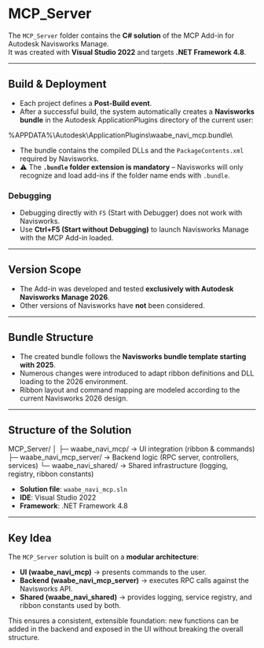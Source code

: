 ﻿# MCP_Server

The `MCP_Server` folder contains the **C# solution** of the MCP Add-in for Autodesk Navisworks Manage.  
It was created with **Visual Studio 2022** and targets **.NET Framework 4.8**.

---

## Build & Deployment

- Each project defines a **Post-Build event**.  
- After a successful build, the system automatically creates a **Navisworks bundle** in the Autodesk ApplicationPlugins directory of the current user:  


%APPDATA%\Autodesk\ApplicationPlugins\waabe_navi_mcp.bundle\

- The bundle contains the compiled DLLs and the `PackageContents.xml` required by Navisworks.  
- ⚠️ The **`.bundle` folder extension is mandatory** – Navisworks will only recognize and load add-ins if the folder name ends with `.bundle`.


### Debugging
- Debugging directly with `F5` (Start with Debugger) does not work with Navisworks.  
- Use **Ctrl+F5 (Start without Debugging)** to launch Navisworks Manage with the MCP Add-in loaded.

---

## Version Scope
- The Add-in was developed and tested **exclusively with Autodesk Navisworks Manage 2026**.  
- Other versions of Navisworks have **not** been considered.  

---

## Bundle Structure
- The created bundle follows the **Navisworks bundle template starting with 2025**.  
- Numerous changes were introduced to adapt ribbon definitions and DLL loading to the 2026 environment.  
- Ribbon layout and command mapping are modeled according to the current Navisworks 2026 design.

---

## Structure of the Solution

MCP_Server/
│
├─ waabe_navi_mcp/ → UI integration (ribbon & commands)
├─ waabe_navi_mcp_server/ → Backend logic (RPC server, controllers, services)
└─ waabe_navi_shared/ → Shared infrastructure (logging, registry, ribbon constants)

- **Solution file**: `waabe_navi_mcp.sln`  
- **IDE**: Visual Studio 2022  
- **Framework**: .NET Framework 4.8  

---

## Key Idea
The `MCP_Server` solution is built on a **modular architecture**:

- **UI (waabe_navi_mcp)** → presents commands to the user.  
- **Backend (waabe_navi_mcp_server)** → executes RPC calls against the Navisworks API.  
- **Shared (waabe_navi_shared)** → provides logging, service registry, and ribbon constants used by both.  

This ensures a consistent, extensible foundation: new functions can be added in the backend and exposed in the UI without breaking the overall structure.
